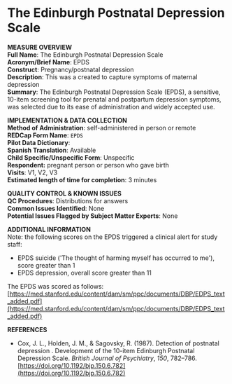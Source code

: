 # The Edinburgh Postnatal Depression Scale 
**MEASURE OVERVIEW**    
**Full Name**: The Edinburgh Postnatal Depression Scale   
**Acronym/Brief Name**: EPDS  
**Construct**: Pregnancy/postnatal depression  
**Description**: This was a created to capture symptoms of maternal depression  
**Summary**: The Edinburgh Postnatal Depression Scale (EPDS), a sensitive, 10-item screening tool for prenatal and postpartum depression symptoms, was selected due to its ease of administration and widely accepted use.

**IMPLEMENTATION & DATA COLLECTION**  
**Method of Administration**: self-administered in person or remote  
**REDCap Form Name**: `EPDS`  
**Pilot Data Dictionary**:   
**Spanish Translation**: Available  
**Child Specific/Unspecific Form**: Unspecific  
**Respondent:** pregnant person or person who gave birth  
**Visits**:  V1, V2, V3  
**Estimated length of time for completion**: 3 minutes

**QUALITY CONTROL & KNOWN ISSUES**   
**QC Procedures**: Distributions for answers  
**Common Issues Identified**: None  
**Potential Issues Flagged by Subject Matter Experts**: None

**ADDITIONAL INFORMATION**   
Note: the following scores on the EPDS triggered a clinical alert for study staff:  

  * EPDS suicide ('The thought of harming myself has occurred to me'), score greater than 1
  * EPDS depression, overall score greater than 11

The EPDS was scored as follows: [https://med.stanford.edu/content/dam/sm/ppc/documents/DBP/EDPS_text_added.pdf](https://med.stanford.edu/content/dam/sm/ppc/documents/DBP/EDPS_text_added.pdf)

**REFERENCES**
   
- Cox, J. L., Holden, J. M., & Sagovsky, R. (1987). Detection of postnatal depression . Development of the 10-item Edinburgh Postnatal Depression Scale. *British Journal of Psychiatry*, *150*, 782–786. [https://doi.org/10.1192/bjp.150.6.782](https://doi.org/10.1192/bjp.150.6.782)
